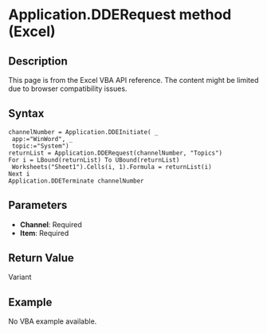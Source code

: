 # Application.DDERequest method (Excel)

## Description
This page is from the Excel VBA API reference. The content might be limited due to browser compatibility issues.

## Syntax
```vba
channelNumber = Application.DDEInitiate( _ 
 app:="WinWord", _ 
 topic:="System") 
returnList = Application.DDERequest(channelNumber, "Topics") 
For i = LBound(returnList) To UBound(returnList) 
 Worksheets("Sheet1").Cells(i, 1).Formula = returnList(i) 
Next i 
Application.DDETerminate channelNumber
```

## Parameters
- **Channel**: Required
- **Item**: Required

## Return Value
Variant

## Example
No VBA example available.
